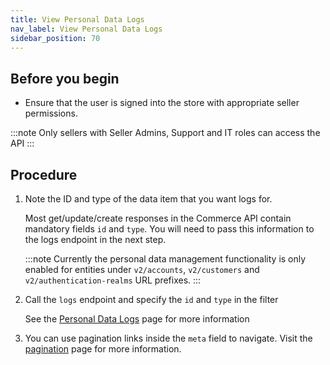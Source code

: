 ```yaml
---
title: View Personal Data Logs
nav_label: View Personal Data Logs
sidebar_position: 70
---
```


## Before you begin

- Ensure that the user is signed into the store with appropriate seller permissions.

:::note
Only sellers with Seller Admins, Support and IT roles can access the API
:::

## Procedure

1. Note the ID and type of the data item that you want logs for.

    Most get/update/create responses in the Commerce API contain mandatory fields `id` and `type`. You will need to pass this information to the logs endpoint in the next step.

   :::note
   Currently the personal data management functionality is only enabled for entities under `v2/accounts`, `v2/customers` and `v2/authentication-realms` URL prefixes.
   :::

2. Call the `logs` endpoint and specify the `id` and `type` in the filter

   See the [Personal Data Logs](/docs/commerce-cloud/personal-data/personal-data-logs-api/get-personal-data-logs) page for more information

3. You can use pagination links inside the `meta` field to navigate. Visit the [pagination](/docs/commerce-cloud/api-overview/pagination) page for more information.
